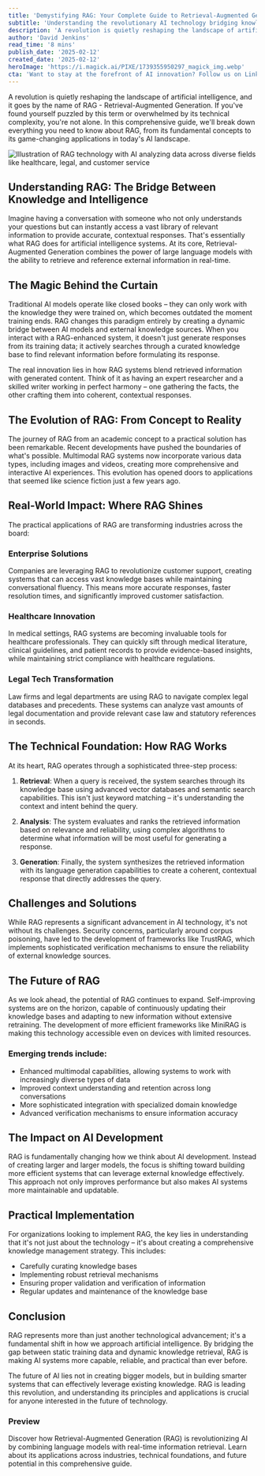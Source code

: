 ```yaml
---
title: 'Demystifying RAG: Your Complete Guide to Retrieval-Augmented Generation'
subtitle: 'Understanding the revolutionary AI technology bridging knowledge and intelligence'
description: 'A revolution is quietly reshaping the landscape of artificial intelligence, and it goes by the name of RAG - Retrieval-Augmented Generation. If you\'ve found yourself puzzled by this term or overwhelmed by its technical complexity, you\'re not alone. In this comprehensive guide, we\'ll break down everything you need to know about RAG, from its fundamental concepts to its game-changing applications in today\'s AI landscape.'
author: 'David Jenkins'
read_time: '8 mins'
publish_date: '2025-02-12'
created_date: '2025-02-12'
heroImage: 'https://i.magick.ai/PIXE/1739355950297_magick_img.webp'
cta: 'Want to stay at the forefront of AI innovation? Follow us on LinkedIn at MagickAI for regular updates on RAG technology and other groundbreaking developments in artificial intelligence.'
---
```


A revolution is quietly reshaping the landscape of artificial intelligence, and it goes by the name of RAG - Retrieval-Augmented Generation. If you've found yourself puzzled by this term or overwhelmed by its technical complexity, you're not alone. In this comprehensive guide, we'll break down everything you need to know about RAG, from its fundamental concepts to its game-changing applications in today's AI landscape.

![Illustration of RAG technology with AI analyzing data across diverse fields like healthcare, legal, and customer service](https://i.magick.ai/PIXE/1739355950300_magick_img.webp)

## Understanding RAG: The Bridge Between Knowledge and Intelligence

Imagine having a conversation with someone who not only understands your questions but can instantly access a vast library of relevant information to provide accurate, contextual responses. That's essentially what RAG does for artificial intelligence systems. At its core, Retrieval-Augmented Generation combines the power of large language models with the ability to retrieve and reference external information in real-time.

## The Magic Behind the Curtain

Traditional AI models operate like closed books – they can only work with the knowledge they were trained on, which becomes outdated the moment training ends. RAG changes this paradigm entirely by creating a dynamic bridge between AI models and external knowledge sources. When you interact with a RAG-enhanced system, it doesn't just generate responses from its training data; it actively searches through a curated knowledge base to find relevant information before formulating its response.

The real innovation lies in how RAG systems blend retrieved information with generated content. Think of it as having an expert researcher and a skilled writer working in perfect harmony – one gathering the facts, the other crafting them into coherent, contextual responses.

## The Evolution of RAG: From Concept to Reality

The journey of RAG from an academic concept to a practical solution has been remarkable. Recent developments have pushed the boundaries of what's possible. Multimodal RAG systems now incorporate various data types, including images and videos, creating more comprehensive and interactive AI experiences. This evolution has opened doors to applications that seemed like science fiction just a few years ago.

## Real-World Impact: Where RAG Shines

The practical applications of RAG are transforming industries across the board:

### Enterprise Solutions

Companies are leveraging RAG to revolutionize customer support, creating systems that can access vast knowledge bases while maintaining conversational fluency. This means more accurate responses, faster resolution times, and significantly improved customer satisfaction.

### Healthcare Innovation

In medical settings, RAG systems are becoming invaluable tools for healthcare professionals. They can quickly sift through medical literature, clinical guidelines, and patient records to provide evidence-based insights, while maintaining strict compliance with healthcare regulations.

### Legal Tech Transformation

Law firms and legal departments are using RAG to navigate complex legal databases and precedents. These systems can analyze vast amounts of legal documentation and provide relevant case law and statutory references in seconds.

## The Technical Foundation: How RAG Works

At its heart, RAG operates through a sophisticated three-step process:

1. **Retrieval**: When a query is received, the system searches through its knowledge base using advanced vector databases and semantic search capabilities. This isn't just keyword matching – it's understanding the context and intent behind the query.

2. **Analysis**: The system evaluates and ranks the retrieved information based on relevance and reliability, using complex algorithms to determine what information will be most useful for generating a response.

3. **Generation**: Finally, the system synthesizes the retrieved information with its language generation capabilities to create a coherent, contextual response that directly addresses the query.

## Challenges and Solutions

While RAG represents a significant advancement in AI technology, it's not without its challenges. Security concerns, particularly around corpus poisoning, have led to the development of frameworks like TrustRAG, which implements sophisticated verification mechanisms to ensure the reliability of external knowledge sources.

## The Future of RAG

As we look ahead, the potential of RAG continues to expand. Self-improving systems are on the horizon, capable of continuously updating their knowledge bases and adapting to new information without extensive retraining. The development of more efficient frameworks like MiniRAG is making this technology accessible even on devices with limited resources.

### Emerging trends include:
- Enhanced multimodal capabilities, allowing systems to work with increasingly diverse types of data
- Improved context understanding and retention across long conversations
- More sophisticated integration with specialized domain knowledge
- Advanced verification mechanisms to ensure information accuracy

## The Impact on AI Development

RAG is fundamentally changing how we think about AI development. Instead of creating larger and larger models, the focus is shifting toward building more efficient systems that can leverage external knowledge effectively. This approach not only improves performance but also makes AI systems more maintainable and updatable.

## Practical Implementation

For organizations looking to implement RAG, the key lies in understanding that it's not just about the technology – it's about creating a comprehensive knowledge management strategy. This includes:
- Carefully curating knowledge bases
- Implementing robust retrieval mechanisms
- Ensuring proper validation and verification of information
- Regular updates and maintenance of the knowledge base

## Conclusion

RAG represents more than just another technological advancement; it's a fundamental shift in how we approach artificial intelligence. By bridging the gap between static training data and dynamic knowledge retrieval, RAG is making AI systems more capable, reliable, and practical than ever before.

The future of AI lies not in creating bigger models, but in building smarter systems that can effectively leverage existing knowledge. RAG is leading this revolution, and understanding its principles and applications is crucial for anyone interested in the future of technology.

### Preview

Discover how Retrieval-Augmented Generation (RAG) is revolutionizing AI by combining language models with real-time information retrieval. Learn about its applications across industries, technical foundations, and future potential in this comprehensive guide.